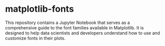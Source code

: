 # matplotlib-fonts
This repository contains a Jupyter Notebook that serves as a comprehensive guide to the font families available in Matplotlib. It is designed to help data scientists and developers understand how to use and customize fonts in their plots.
